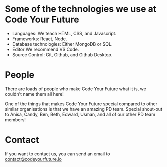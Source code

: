 # Some of the technologies we use at Code Your Future

- Languages: We teach HTML, CSS, and Javascript.
- Frameworks: React, Node.
- Database technologies: Either MongoDB or SQL.
- Editor We recommend VS Code.
- Source Control: Git, Github, and Github Desktop.

# People

There are loads of people who make Code Your Future what it is, we couldn't name them all here!

One of the things that makes Code Your Future special compared to other similar organisations is that we have an amazing PD team. Special shout-out to Anisa, Candy, Ben, Beth, Edward, Usman, and all of our other PD team members!

# Contact

If you want to contact us, you can send an email to contact@codeyourfuture.io
